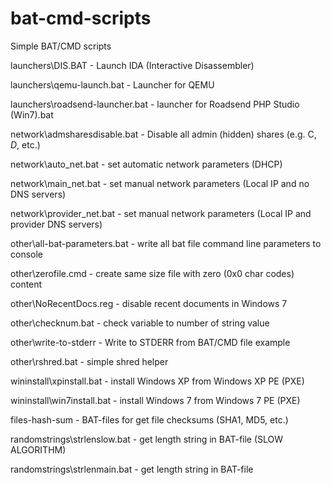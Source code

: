 # bat-cmd-scripts
Simple BAT/CMD scripts

launchers\DIS.BAT - Launch IDA (Interactive Disassembler)

launchers\qemu-launch.bat - Launcher for QEMU

launchers\roadsend-launcher.bat - launcher for Roadsend PHP Studio (Win7).bat

network\admsharesdisable.bat - Disable all admin (hidden) shares (e.g. C$, D$, etc.)

network\auto_net.bat - set automatic network parameters (DHCP)

network\main_net.bat - set manual network parameters (Local IP and no DNS servers)

network\provider_net.bat - set manual network parameters (Local IP and provider DNS servers)

other\all-bat-parameters.bat - write all bat file command line parameters to console

other\zerofile.cmd - create same size file with zero (0x0 char codes) content

other\NoRecentDocs.reg - disable recent documents in Windows 7

other\checknum.bat - check variable to number of string value

other\write-to-stderr - Write to STDERR from BAT/CMD file example

other\rshred.bat - simple shred helper

wininstall\xpinstall.bat - install Windows XP from Windows XP PE (PXE)

wininstall\win7install.bat - install Windows 7 from Windows 7 PE (PXE)

files-hash-sum - BAT-files for get file checksums (SHA1, MD5, etc.)

randomstrings\strlenslow.bat - get length string in BAT-file (SLOW ALGORITHM)

randomstrings\strlenmain.bat - get length string in BAT-file